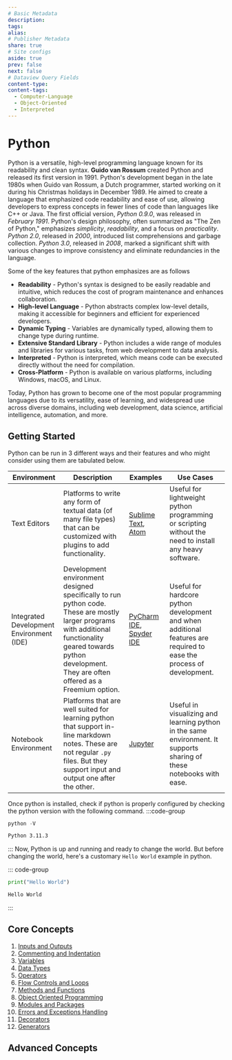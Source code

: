 ```yaml
---
# Basic Metadata
description: 
tags: 
alias:
# Publisher Metadata
share: true
# Site configs
aside: true
prev: false
next: false
# Dataview Query Fields
content-type: 
content-tags:
  - Computer-Language
  - Object-Oriented
  - Interpreted
---
```

# Python
Python is a versatile, high-level programming language known for its readability and clean syntax. **Guido van Rossum** created Python and released its first version in 1991. Python's development began in the late 1980s when Guido van Rossum, a Dutch programmer, started working on it during his Christmas holidays in December 1989. He aimed to create a language that emphasized code readability and ease of use, allowing developers to express concepts in fewer lines of code than languages like C++ or Java. The first official version, *Python 0.9.0*, was released in *February 1991*. Python's design philosophy, often summarized as "The Zen of Python," emphasizes *simplicity*, *readability*, and a focus on *practicality*. *Python 2.0*, released in *2000*, introduced list comprehensions and garbage collection. *Python 3.0*, released in *2008*, marked a significant shift with various changes to improve consistency and eliminate redundancies in the language.

Some of the key features that python emphasizes are as follows
- **Readability** - Python's syntax is designed to be easily readable and intuitive, which reduces the cost of program maintenance and enhances collaboration.
- **High-level Language** - Python abstracts complex low-level details, making it accessible for beginners and efficient for experienced developers.
- **Dynamic Typing** - Variables are dynamically typed, allowing them to change type during runtime.
- **Extensive Standard Library** - Python includes a wide range of modules and libraries for various tasks, from web development to data analysis.
- **Interpreted** - Python is interpreted, which means code can be executed directly without the need for compilation.
- **Cross-Platform** - Python is available on various platforms, including Windows, macOS, and Linux.

Today, Python has grown to become one of the most popular programming languages due to its versatility, ease of learning, and widespread use across diverse domains, including web development, data science, artificial intelligence, automation, and more.

## Getting Started
Python can be run in 3 different ways and their features and who might consider using them are tabulated below. 

| Environment                              | Description                                                                                                                                                                                                      | Examples                                                                                     | Use Cases                                                                                                            |
| ---------------------------------------- | ---------------------------------------------------------------------------------------------------------------------------------------------------------------------------------------------------------------- | -------------------------------------------------------------------------------------------- | -------------------------------------------------------------------------------------------------------------------- |
| Text Editors                             | Platforms to write any form of textual data (of many file types) that can be customized with plugins to add functionality.                                                                                       | [Sublime Text](http://www.sublimetext.com/), [Atom](https://atom-editor.cc/)                 | Useful for lightweight python programming or scripting without the need to install any heavy software.               |
| Integrated Development Environment (IDE) | Development environment designed specifically to run python code. These are mostly larger programs with additional functionality geared towards python development. They are often offered as a Freemium option. | [PyCharm IDE](https://www.jetbrains.com/pycharm/), [Spyder IDE](https://www.spyder-ide.org/) | Useful for hardcore python development and when additional features are required to ease the process of development. |
| Notebook Environment                     | Platforms that are well suited for learning python that support in-line markdown notes. These are not regular `.py` files. But they support input and output one after the other.                                | [Jupyter](https://jupyter.org/)                                                              | Useful in visualizing and learning python in the same environment. It supports sharing of these notebooks with ease. |

Once python is installed, check if python is properly configured by checking the python version with the following command.
:::code-group
```python [Python Version]
python -V
```

```txt [Output]
Python 3.11.3
```
:::
Now, Python is up and running and ready to change the world. But before changing the world, here's a customary `Hello World` example in python.

::: code-group
```python [Hello World Example]
print("Hello World")
```

```txt [Output]
Hello World
```
:::

## Core Concepts
1. [Inputs and Outputs](../../../../Inputs%20and%20Outputs.md#)
2. [Commenting and Indentation](../../../../Commenting%20and%20Indentation.md#)
3. [Variables](../../../../Variables.md#)
4. [Data Types](../../../../Data%20Types.md#)
5. [Operators](../../../../Operators.md#)
6. [Flow Controls and Loops](../../../../Flow%20Controls%20and%20Loops.md#)
7. [Methods and Functions](../../../../Methods%20and%20Functions.md#)
8. [Object Oriented Programming](Object%20Oriented%20Programming.md#)
9. [Modules and Packages](Modules%20and%20Packages.md#)
10. [Errors and Exceptions Handling](Errors%20and%20Exceptions%20Handling.md#)
11. [Decorators](Decorators.md#)
12. [Generators](Generators.md#)

## Advanced Concepts
